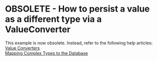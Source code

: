 # OBSOLETE - How to persist a value as a different type via a ValueConverter


<p>This example is now obsolete. Instead, refer to the following help articles:<br /><a href="https://documentation.devexpress.com/#XPO/CustomDocument2053">Value Converters</a> <br /><a href="https://documentation.devexpress.com/#Xaf/CustomDocument3655">Mapping Complex Types to the Database</a></p>

<br/>


